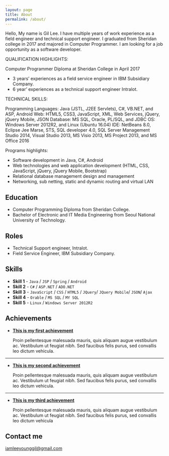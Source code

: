 ```yaml
---
layout: page
title: About
permalink: /about/
---
```


Hello, My name is Gil Lee. I have multiple years of work experience as a field engineer and technical support engineer. I graduated from Sheridan college in 2017 and majored in Computer Programmer.
I am looking for a job opportunity as a software developer.

QUALIFICATION HIGHLIGHTS:

Computer Programmer Diploma at Sheridan College in April 2017
- 3 years’ experiences as a field service engineer in IBM Subsidiary Company.
- 6 year’ experiences as a technical support engineer Intralot.

TECHNICAL SKILLS:

Programming Languages: Java (JSTL, J2EE Servlets), C#, VB.NET, and ASP, Android
Web: HTML5, CSS3, JavaScript, XML, Web Services, jQuery, jQuery Mobile, JSON 
Database: MS SQL, Oracle, PL/SQL, and JDBC 
OS: Windows Server 2012R2, and Linux (Ubuntu 16.04) 
IDE: NetBeans 8.0, Eclipse Jee Marse, STS, SQL developer 4.0, SQL Server Management Studio 2014, Visual Studio 2013, MS Visio 2013, MS Project 2013, and MS Office 2016

Programs highlights:
- Software development in Java, C#, Android
- Web technologies and web application development (HTML, CSS, JavaScript, jQuery, jQuery Mobile, Bootstrap)
- Relational database management design and management
- Networking, sub netting, static and dynamic routing and virtual LAN

## Education

* Computer Programming Diploma from Sheridan College.
* Bachelor of Electronic and IT Media Engineering from Seoul National University of Technology.


## Roles

* Technical Support engineer, Intralot.
* Field Service Engineer, IBM Subsidiary Company.

## Skills

* **Skill 1** - `Java` / `JSP` / `Spring` / `Android`
* **Skill 2** - `C#` / `ASP.NET` / `ADO.NET`
* **Skill 3** - `JavaScript` / `CSS` / `HTML5` / `JQuery`/ `JQuery Mobile`/ `JSON`/ `Ajax`
* **Skill 4** - `Orable` / `MS SQL` / `MY SQL` 
* **Skill 5** - `Linux` / `Windows Server 2012R2`

    
    
## Achievements


* [**This is my first achievement**](#) 
   
   Proin pellentesque malesuada mauris, quis aliquam augue vestibulum ac. Vestibulum ut feugiat nibh. Sed faucibus felis purus, sed convallis leo dictum vehicula.

***

* [**This is my second achievement**](#) 

    Proin pellentesque malesuada mauris, quis aliquam augue vestibulum ac. Vestibulum ut feugiat nibh. Sed faucibus felis purus, sed convallis leo dictum vehicula.

***

* [**This is my third achievement**](#) 

   Proin pellentesque malesuada mauris, quis aliquam augue vestibulum ac. Vestibulum ut feugiat nibh. Sed faucibus felis purus, sed convallis leo dictum vehicula


## Contact me

[iamleeyounggil@gmail.com](mailto:iamleeyounggil@gmail.com)